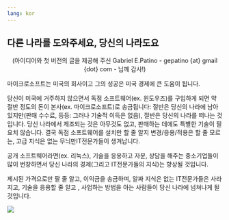 ```yaml
---
lang: kor
---
```





<h2>﻿다른 나라를 도와주세요, 당신의 나라도요</h2>

<center>(아이디어와 첫 버전의 글을 제공해 주신 Gabriel E.Patino - gepatino {at} gmail {dot} com - 님께 감사!)</center>

마이크로소프트는 미국의 회사이고 그의 성공은 미국 경제에 큰 도움이 됩니다.

당신이 미국에 거주하지 않으면서 독점 소프트웨어(ex. 윈도우즈)를 구입하게 되면 약 절반 정도의 돈이 본사(ex. 마이크로소프트)로 송금됩니다: 절반은 당신의 나라에 남아있지만(판매 수수료, 등등: 그러나 기술적 이득은 없음), 절반은 당신의 나라를 떠나는 것입니다. 당신 나라에서 제조되는 것은 아무것도 없고, 판매하는 데에도 특별한 기술이 필요치 않습니다. 결국 독점 소프트웨어를 설치만 할 줄 알지 변경/응용/적용은 할 줄 모르는, 고급 지식은 없는 무늬만IT전문가들이 생겨납니다.

공개 소프트웨어라면(ex. 리눅스), 기술을 응용하고 자문, 상담을 해주는 중소기업들이 많이 번창하면서 당신 나라의 경제(그리고 IT전문가들의 지식)는 향상될 것입니다.

제시된 가격으로만 팔 줄 알고, 이익금을 송금하며, 알짜 지식은 없는 IT전문가들은 사라지고, 기술을 응용할 줄 알고 , 사업하는 방법을 아는 사람들이 당신 나라에 넘쳐나게 될 것입니다.

<img src="Images/earth.png" />




